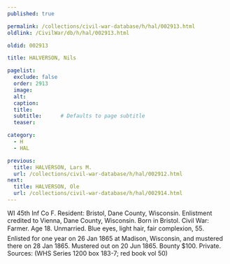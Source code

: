 ```yaml
---
published: true

permalink: /collections/civil-war-database/h/hal/002913.html
oldlink: /CivilWar/db/h/hal/002913.html

oldid: 002913

title: HALVERSON, Nils

pagelist:
  exclude: false
  order: 2913
  image: 
  alt:
  caption:
  title:
  subtitle:      # Defaults to page subtitle
  teaser:

category: 
  - H 
  - HAL

previous:
  title: HALVERSON, Lars M.
  url: /collections/civil-war-database/h/hal/002912.html  
next:
  title: HALVERSON, Ole
  url: /collections/civil-war-database/h/hal/002914.html   
---
```

WI 45th Inf Co F. Resident: Bristol, Dane County, Wisconsin. Enlistment credited to Vienna, Dane County, Wisconsin. Born in Bristol. Civil War: Farmer. Age 18. Unmarried. Blue eyes, light hair, fair complexion, 5&#146;5&#148;. Enlisted for one year on 26 Jan 1865 at Madison, Wisconsin, and mustered there on 28 Jan 1865. Mustered out on 20 Jun 1865. Bounty $100. Private. Sources: (WHS Series 1200 box 183-7; red book vol 50)